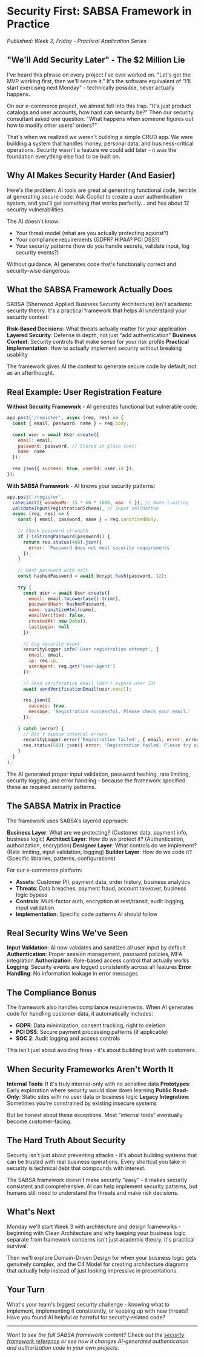 # Security First: SABSA Framework in Practice

*Published: Week 2, Friday - Practical Application Series*

## "We'll Add Security Later" - The $2 Million Lie

I've heard this phrase on every project I've ever worked on. "Let's get the MVP working first, then we'll secure it." It's the software equivalent of "I'll start exercising next Monday" - technically possible, never actually happens.

On our e-commerce project, we almost fell into this trap. "It's just product catalogs and user accounts, how hard can security be?" Then our security consultant asked one question: "What happens when someone figures out how to modify other users' orders?"

That's when we realized we weren't building a simple CRUD app. We were building a system that handles money, personal data, and business-critical operations. Security wasn't a feature we could add later - it was the foundation everything else had to be built on.

## Why AI Makes Security Harder (And Easier)

Here's the problem: AI tools are great at generating functional code, terrible at generating secure code. Ask Copilot to create a user authentication system, and you'll get something that works perfectly... and has about 12 security vulnerabilities.

The AI doesn't know:
- Your threat model (what are you actually protecting against?)
- Your compliance requirements (GDPR? HIPAA? PCI DSS?)
- Your security patterns (how do you handle secrets, validate input, log security events?)

Without guidance, AI generates code that's functionally correct and security-wise dangerous.

## What the SABSA Framework Actually Does

SABSA (Sherwood Applied Business Security Architecture) isn't academic security theory. It's a practical framework that helps AI understand your security context:

**Risk-Based Decisions**: What threats actually matter for your application
**Layered Security**: Defense in depth, not just "add authentication"
**Business Context**: Security controls that make sense for your risk profile
**Practical Implementation**: How to actually implement security without breaking usability

The framework gives AI the context to generate secure code by default, not as an afterthought.

## Real Example: User Registration Feature

**Without Security Framework** - AI generates functional but vulnerable code:
```javascript
app.post('/register', async (req, res) => {
  const { email, password, name } = req.body;
  
  const user = await User.create({
    email: email,
    password: password, // Stored in plain text!
    name: name
  });
  
  res.json({ success: true, userId: user.id });
});
```

**With SABSA Framework** - AI knows your security patterns:
```javascript
app.post('/register', 
  rateLimit({ windowMs: 15 * 60 * 1000, max: 5 }), // Rate limiting
  validateInput(registrationSchema), // Input validation
  async (req, res) => {
    const { email, password, name } = req.sanitizedBody;
    
    // Check password strength
    if (!isStrongPassword(password)) {
      return res.status(400).json({ 
        error: 'Password does not meet security requirements' 
      });
    }
    
    // Hash password with salt
    const hashedPassword = await bcrypt.hash(password, 12);
    
    try {
      const user = await User.create({
        email: email.toLowerCase().trim(),
        passwordHash: hashedPassword,
        name: sanitizeHtml(name),
        emailVerified: false,
        createdAt: new Date(),
        lastLogin: null
      });
      
      // Log security event
      securityLogger.info('User registration attempt', {
        email: email,
        ip: req.ip,
        userAgent: req.get('User-Agent')
      });
      
      // Send verification email (don't expose user ID)
      await sendVerificationEmail(user.email);
      
      res.json({ 
        success: true, 
        message: 'Registration successful. Please check your email.' 
      });
      
    } catch (error) {
      // Don't expose internal errors
      securityLogger.error('Registration failed', { email, error: error.message });
      res.status(500).json({ error: 'Registration failed. Please try again.' });
    }
  }
);
```

The AI generated proper input validation, password hashing, rate limiting, security logging, and error handling - because the framework specified these as required security patterns.

## The SABSA Matrix in Practice

The framework uses SABSA's layered approach:

**Business Layer**: What are we protecting? (Customer data, payment info, business logic)
**Architect Layer**: How do we protect it? (Authentication, authorization, encryption)
**Designer Layer**: What controls do we implement? (Rate limiting, input validation, logging)
**Builder Layer**: How do we code it? (Specific libraries, patterns, configurations)

For our e-commerce platform:
- **Assets**: Customer PII, payment data, order history, business analytics
- **Threats**: Data breaches, payment fraud, account takeover, business logic bypass
- **Controls**: Multi-factor auth, encryption at rest/transit, audit logging, input validation
- **Implementation**: Specific code patterns AI should follow

## Real Security Wins We've Seen

**Input Validation**: AI now validates and sanitizes all user input by default
**Authentication**: Proper session management, password policies, MFA integration
**Authorization**: Role-based access control that actually works
**Logging**: Security events are logged consistently across all features
**Error Handling**: No information leakage in error messages

## The Compliance Bonus

The framework also handles compliance requirements. When AI generates code for handling customer data, it automatically includes:
- **GDPR**: Data minimization, consent tracking, right to deletion
- **PCI DSS**: Secure payment processing patterns (if applicable)
- **SOC 2**: Audit logging and access controls

This isn't just about avoiding fines - it's about building trust with customers.

## When Security Frameworks Aren't Worth It

**Internal Tools**: If it's truly internal-only with no sensitive data
**Prototypes**: Early exploration where security would slow down learning
**Public Read-Only**: Static sites with no user data or business logic
**Legacy Integration**: Sometimes you're constrained by existing insecure systems

But be honest about these exceptions. Most "internal tools" eventually become customer-facing.

## The Hard Truth About Security

Security isn't just about preventing attacks - it's about building systems that can be trusted with real business operations. Every shortcut you take in security is technical debt that compounds with interest.

The SABSA framework doesn't make security "easy" - it makes security consistent and comprehensive. AI can help implement security patterns, but humans still need to understand the threats and make risk decisions.

## What's Next

Monday we'll start Week 3 with architecture and design frameworks - beginning with Clean Architecture and why keeping your business logic separate from framework concerns isn't just academic theory, it's practical survival.

Then we'll explore Domain-Driven Design for when your business logic gets genuinely complex, and the C4 Model for creating architecture diagrams that actually help instead of just looking impressive in presentations.

## Your Turn

What's your team's biggest security challenge - knowing what to implement, implementing it consistently, or keeping up with new threats? Have you found AI helpful or harmful for security-related code?

---

*Want to see the full SABSA framework content? Check out the [security framework reference](link) or see how it changes AI-generated authentication and authorization code in your own projects.*
